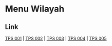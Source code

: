 # Menu Wilayah

## Link

[TPS 001](https://github.com/gigit-pemilu/pemilu-2024-18-lampung/tree/main/pilpres/hitung-suara/sub/18-lampung/sub/12-tulang-bawang-barat/sub/07-lambu-kibang/sub/2004-pagar-jaya/sub/001-tps)
 | 
[TPS 002](https://github.com/gigit-pemilu/pemilu-2024-18-lampung/tree/main/pilpres/hitung-suara/sub/18-lampung/sub/12-tulang-bawang-barat/sub/07-lambu-kibang/sub/2004-pagar-jaya/sub/002-tps)
 | 
[TPS 003](https://github.com/gigit-pemilu/pemilu-2024-18-lampung/tree/main/pilpres/hitung-suara/sub/18-lampung/sub/12-tulang-bawang-barat/sub/07-lambu-kibang/sub/2004-pagar-jaya/sub/003-tps)
 | 
[TPS 004](https://github.com/gigit-pemilu/pemilu-2024-18-lampung/tree/main/pilpres/hitung-suara/sub/18-lampung/sub/12-tulang-bawang-barat/sub/07-lambu-kibang/sub/2004-pagar-jaya/sub/004-tps)
 | 
[TPS 005](https://github.com/gigit-pemilu/pemilu-2024-18-lampung/tree/main/pilpres/hitung-suara/sub/18-lampung/sub/12-tulang-bawang-barat/sub/07-lambu-kibang/sub/2004-pagar-jaya/sub/005-tps)

